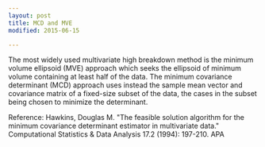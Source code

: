 ```yaml
---
layout: post
title: MCD and MVE
modified: 2015-06-15

---
```

 The most widely used multivariate high breakdown method is the minimum volume ellipsoid (MVE) approach which seeks the ellipsoid of minimum volume containing at least half of the data. The minimum covariance determinant (MCD) approach uses instead the sample mean vector and covariance matrix of a fixed-size subset of the data, the cases in the subset being chosen to minimize the determinant.

Reference: Hawkins, Douglas M. "The feasible solution algorithm for the minimum covariance determinant estimator in multivariate data." Computational Statistics & Data Analysis 17.2 (1994): 197-210.
APA	
